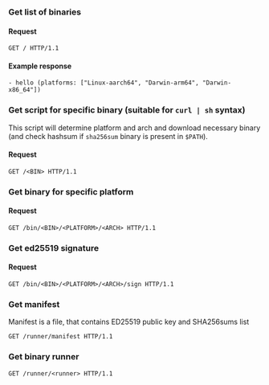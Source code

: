### Get list of binaries

#### Request

```http request
GET / HTTP/1.1
```

#### Example response

```
- hello (platforms: ["Linux-aarch64", "Darwin-arm64", "Darwin-x86_64"])
```

### Get script for specific binary (suitable for `curl | sh` syntax)

This script will determine platform and arch and download necessary binary (and check hashsum if `sha256sum` binary is present in `$PATH`).

#### Request

```http request
GET /<BIN> HTTP/1.1
```

### Get binary for specific platform

#### Request

```http request
GET /bin/<BIN>/<PLATFORM>/<ARCH> HTTP/1.1
```

### Get ed25519 signature

#### Request

```http request
GET /bin/<BIN>/<PLATFORM>/<ARCH>/sign HTTP/1.1
```

### Get manifest

Manifest is a file, that contains ED25519 public key and SHA256sums list

```http request
GET /runner/manifest HTTP/1.1
```

### Get binary runner

```http request
GET /runner/<runner> HTTP/1.1
```